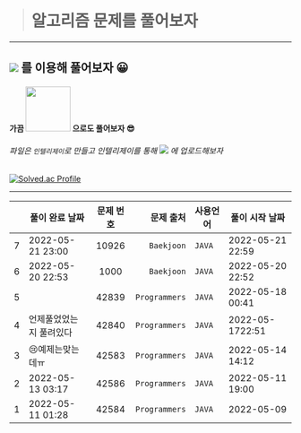 ># 알고리즘 문제를 풀어보자

---
## <img src="https://img.shields.io/badge/java-007396?style=for-the-badge&logo=java&logoColor=white"/> 를 이용해 풀어보자 :grinning:

 

#### 가끔 <img src="https://img.shields.io/badge/Python-3766AB?style=for-the-badge&logo=Python&logoColor=white" width="80"/> 으로도 풀어보자 :sunglasses:



###### 파일은 `인텔리제이`로 만들고 인텔리제이를 통해 <img src="https://img.shields.io/badge/github-000000?style=for-the-badge&logo=github&logoColor=white"> 에 업로드해보자



<!-- 깃허브 스탯 -->
<!-- ![thovy's GitHub stats](https://github-readme-stats.vercel.app/api?username=thovy&show_icons=true&theme=tokyonight) -->

<!-- 백준 스탯 -->
[![Solved.ac Profile](http://mazassumnida.wtf/api/generate_badge?boj=kdh8312)](https://solved.ac/kdh8312)

---

|     | 풀이 완료 날짜         | 문제 번호 |         문제 출처 | 사용언어   | 풀이 시작 날짜         |
|-----|------------------|:-----:|--------------:|--------|------------------|
| 7   | 2022-05-21 23:00 | 10926 |     `Baekjoon` | `JAVA`  | 2022-05-21 22:59 |
| 6   | 2022-05-20 22:53 | 1000  |    `Baekjoon` | `JAVA` | 2022-05-20 22:52 |
| 5   |                  | 42839 | `Programmers` | `JAVA` | 2022-05-18 00:41 |
| 4   | 언제풀었었는지 풀려있다     | 42840 | `Programmers` | `JAVA` | 2022-05-1722:51  |
| 3   | 😢예제는맞는데ㅠ        | 42583 | `Programmers` | `JAVA` | 2022-05-14 14:12 |
| 2   | 2022-05-13 03:17 | 42586 | `Programmers` | `JAVA` | 2022-05-11 19:00 |
| 1   | 2022-05-11 01:28 | 42584 | `Programmers` | `JAVA` | 2022-05-09       |

